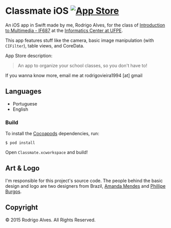 # Classmate iOS [![App Store](https://dl.dropboxusercontent.com/u/7743293/appstore.png)](http://sgtpeppers.me)

An iOS app in Swift made by me, Rodrigo Alves, for the class of [Introduction to Multimedia - IF687] at the [Informatics Center at UFPE].

This app features stuff like the camera, basic image manipulation (with `CIFilter`), table views, and CoreData.

App Store description:

> An app to organize your school classes, so you don't have to!

If you wanna know more, email me at rodrigovieira1994 [at] gmail

## Languages

* Portuguese
* English

### Build

To install the [Cocoapods] dependencies, run:

`$ pod install`

Open `Classmate.xcworkspace` and build!

## Art & Logo

I'm responsible for this project's source code. The people behind the basic design and logo are two designers from Brazil, [Amanda Mendes] and [Phillipe Burgos].

## Copyright

&copy; 2015 Rodrigo Alves. All Rights Reserved.

[Cocoapods]: http://cocoapods.org
[Informatics Center at UFPE]: http://www2.cin.ufpe.br/site/index.php
[Introduction to Multimedia - IF687]: http://www.cin.ufpe.br/~dcunha/if687/index2.html
[Amanda Mendes]: https://www.facebook.com/amda.mendes
[Phillipe Burgos]: https://www.facebook.com/phillipe.burgos
